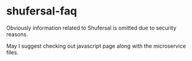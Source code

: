 # shufersal-faq

Obviously information related to Shufersal is omitted due to security reasons.

May I suggest checking out javascript page along with the microservice files.
